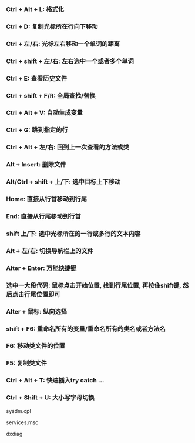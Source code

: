 ### Ctrl + Alt + L: 格式化

### Ctrl + D: 复制光标所在行向下移动

### Ctrl + 左/右: 光标左右移动一个单词的距离

### Ctrl + shift + 左/右: 左右选中一个或者多个单词

### Ctrl + E: 查看历史文件

### Ctrl + shift + F/R: 全局查找/替换

### Ctrl + Alt + V: 自动生成变量

### Ctrl + G: 跳到指定的行

### Ctrl + Alt + 左/右: 回到上一次查看的方法或类

### Alt + Insert: 删除文件

### Alt/Ctrl + shift + 上/下: 选中目标上下移动

### Home: 直接从行首移动到行尾

### End: 直接从行尾移动到行首

### shift 上/下: 选中光标所在的一行或多行的文本内容

### Alt + 左/右: 切换导航栏上的文件

### Alter + Enter: 万能快捷键

### 选中一大段代码: 鼠标点击开始位置, 找到行尾位置, 再按住shift键, 然后点击行尾位置即可

### Alter + 鼠标: 纵向选择

### shift + F6: 重命名所有的变量/重命名所有的类名或者方法名

### F6: 移动类文件的位置

### F5: 复制类文件

### Ctrl + Alt + T: 快速插入try catch ...

### Ctrl + Shift + U: 大小写字母切换

sysdm.cpl

services.msc

dxdiag